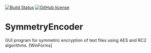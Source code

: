 [![Build Status](https://github.com/Maslinin/SymmetryEncoder/workflows/Build/badge.svg)](https://github.com/Maslinin/SymmetryEncoder/actions/workflows/build.yml) [![GitHub license](https://badgen.net/github/license/Maslinin/SymmetryEncoder)](https://github.com/Maslinin/SymmetryEncoder/blob/master/LICENSE)

# SymmetryEncoder
GUI program for symmetric encryption of text files using AES and RC2 algorithms. [WinForms]
